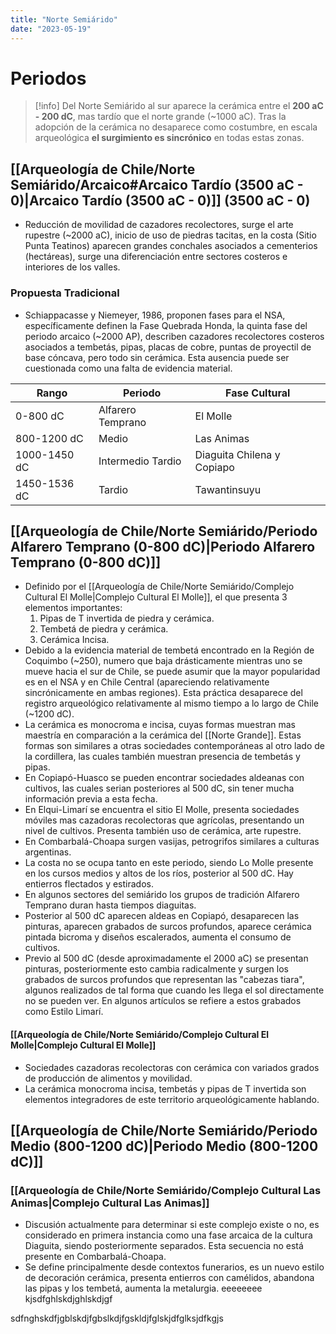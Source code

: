 ```yaml
---
title: "Norte Semiárido"
date: "2023-05-19"
---
```


# Periodos
> [!info] 
> Del Norte Semiárido al sur aparece la cerámica entre el **200 aC - 200 dC**, mas tardío que el norte grande (~1000 aC). Tras la adopción de la cerámica no desaparece como costumbre, en escala arqueológica **el surgimiento es sincrónico** en todas estas zonas.
## [[Arqueología de Chile/Norte Semiárido/Arcaico#Arcaico Tardío (3500 aC - 0)|Arcaico Tardío (3500 aC - 0)]] (3500 aC - 0)
- Reducción de movilidad de cazadores recolectores, surge el arte rupestre (~2000 aC), inicio de uso de piedras tacitas, en la costa (Sitio Punta Teatinos) aparecen grandes conchales asociados a cementerios (hectáreas), surge una diferenciación entre sectores costeros e interiores de los valles.
### Propuesta Tradicional 
- Schiappacasse y Niemeyer, 1986, proponen fases para el NSA, específicamente definen la Fase Quebrada Honda, la quinta fase del periodo arcaico (~2000 AP), describen cazadores recolectores costeros asociados a tembetás, pipas, placas de cobre, puntas de proyectil de base cóncava, pero todo sin cerámica. Esta ausencia puede ser cuestionada como una falta de evidencia material.

| Rango        | Periodo           | Fase Cultural              |
| ------------ | ----------------- | -------------------------- |
| 0-800 dC            | Alfarero Temprano | El Molle                   |
| 800-1200 dC  | Medio             | Las Animas                 |
| 1000-1450 dC | Intermedio Tardio | Diaguita Chilena y Copiapo |
| 1450-1536 dC    | Tardio            | Tawantinsuyu               |

## [[Arqueología de Chile/Norte Semiárido/Periodo Alfarero Temprano (0-800 dC)|Periodo Alfarero Temprano (0-800 dC)]]
- Definido por el [[Arqueología de Chile/Norte Semiárido/Complejo Cultural El Molle|Complejo Cultural El Molle]], el que presenta 3 elementos importantes:
	1. Pipas de T invertida de piedra y cerámica.
	2. Tembetá de piedra y cerámica.
	3. Cerámica Incisa.
- Debido a la evidencia material de tembetá encontrado en la Región de Coquimbo (~250), numero que baja drásticamente mientras uno se mueve hacia el sur de Chile, se puede asumir que la mayor popularidad es en el NSA y en Chile Central (apareciendo relativamente sincrónicamente en ambas regiones). Esta práctica desaparece del registro arqueológico relativamente al mismo tiempo a lo largo de Chile (~1200 dC).
- La cerámica es monocroma e incisa, cuyas formas muestran mas maestría en comparación a la cerámica del [[Norte Grande]]. Estas formas son similares a otras sociedades contemporáneas al otro lado de la cordillera, las cuales también muestran presencia de tembetás y pipas.
- En Copiapó-Huasco se pueden encontrar sociedades aldeanas con cultivos, las cuales serian posteriores al 500 dC, sin tener mucha información previa a esta fecha.
- En Elqui-Limarí se encuentra el sitio El Molle, presenta sociedades móviles mas cazadoras recolectoras que agrícolas, presentando un nivel de cultivos. Presenta también uso de cerámica, arte rupestre.
- En Combarbalá-Choapa surgen vasijas, petrogrifos similares a culturas argentinas.
- La costa no se ocupa tanto en este periodo, siendo Lo Molle presente en los cursos medios y altos de los ríos, posterior al 500 dC. Hay entierros flectados y estirados.
- En algunos sectores del semiárido los grupos de tradición Alfarero Temprano duran hasta tiempos diaguitas.
- Posterior al 500 dC aparecen aldeas en Copiapó, desaparecen las pinturas, aparecen grabados de surcos profundos, aparece cerámica pintada bicroma y diseños escalerados, aumenta el consumo de cultivos.
- Previo al 500 dC (desde aproximadamente el 2000 aC) se presentan pinturas, posteriormente esto cambia radicalmente y surgen los grabados de surcos profundos que representan las "cabezas tiara", algunos realizados de tal forma que cuando les llega el sol directamente no se pueden ver. En algunos artículos se refiere a estos grabados como Estilo Limarí.
#### [[Arqueología de Chile/Norte Semiárido/Complejo Cultural El Molle|Complejo Cultural El Molle]]
- Sociedades cazadoras recolectoras con cerámica con variados grados de producción de alimentos y movilidad.
- La cerámica monocroma incisa, tembetás y pipas de T invertida son elementos integradores de este territorio arqueológicamente hablando.
## [[Arqueología de Chile/Norte Semiárido/Periodo Medio (800-1200 dC)|Periodo Medio (800-1200 dC)]]
### [[Arqueología de Chile/Norte Semiárido/Complejo Cultural Las Animas|Complejo Cultural Las Animas]] 
- Discusión actualmente para determinar si este complejo existe o no, es considerado en primera instancia como una fase arcaica de la cultura Diaguita, siendo posteriormente separados.  Esta secuencia no está presente en Combarbalá-Choapa.
- Se define principalmente desde contextos funerarios, es un nuevo estilo de decoración cerámica, presenta entierros con camélidos, abandona las pipas y los tembetá, aumenta la metalurgia.
eeeeeeee
kjsdfghlskdjghlskdjgf


sdfnghskdfjgblskdjfgbslkdjfgskldjfglskjdfglksjdfkgjs